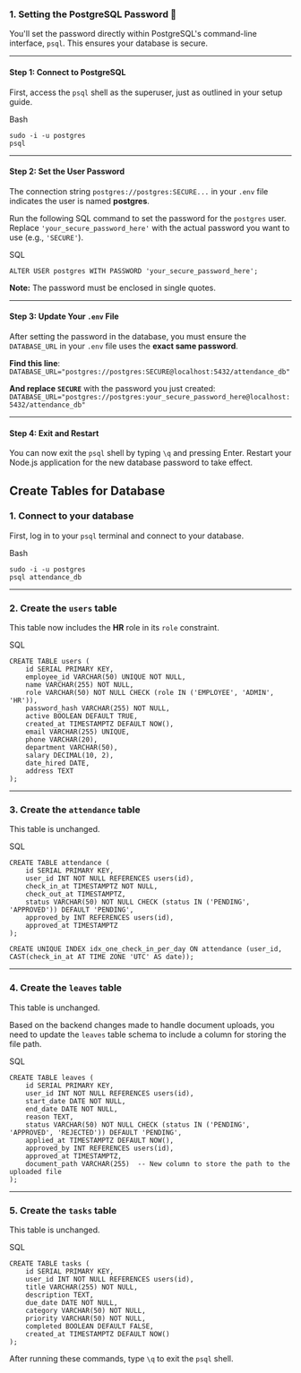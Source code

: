 ### 1. Setting the PostgreSQL Password 🔐

You'll set the password directly within PostgreSQL's command-line interface, `psql`. This ensures your database is secure.

---

#### Step 1: Connect to PostgreSQL

First, access the `psql` shell as the superuser, just as outlined in your setup guide.

Bash

```
sudo -i -u postgres
psql
```

---

#### Step 2: Set the User Password

The connection string `postgres://postgres:SECURE...` in your `.env` file indicates the user is named **postgres**.

Run the following SQL command to set the password for the `postgres` user. Replace `'your_secure_password_here'` with the actual password you want to use (e.g., `'SECURE'`).

SQL

```
ALTER USER postgres WITH PASSWORD 'your_secure_password_here';
```

**Note:** The password must be enclosed in single quotes.

---

#### Step 3: Update Your `.env` File

After setting the password in the database, you must ensure the `DATABASE_URL` in your `.env` file uses the **exact same password**.

**Find this line**: `DATABASE_URL="postgres://postgres:SECURE@localhost:5432/attendance_db"`

**And replace `SECURE`** with the password you just created: `DATABASE_URL="postgres://postgres:your_secure_password_here@localhost:5432/attendance_db"`

---

#### Step 4: Exit and Restart

You can now exit the `psql` shell by typing `\q` and pressing Enter. Restart your Node.js application for the new database password to take effect.


## Create Tables for Database

### 1. Connect to your database

First, log in to your `psql` terminal and connect to your database.

Bash

```
sudo -i -u postgres
psql attendance_db
```

---

### 2. Create the `users` table

This table now includes the **HR** role in its `role` constraint.

SQL

```
CREATE TABLE users (
    id SERIAL PRIMARY KEY,
    employee_id VARCHAR(50) UNIQUE NOT NULL,
    name VARCHAR(255) NOT NULL,
    role VARCHAR(50) NOT NULL CHECK (role IN ('EMPLOYEE', 'ADMIN', 'HR')),
    password_hash VARCHAR(255) NOT NULL,
    active BOOLEAN DEFAULT TRUE,
    created_at TIMESTAMPTZ DEFAULT NOW(),
    email VARCHAR(255) UNIQUE,
    phone VARCHAR(20),
    department VARCHAR(50),
    salary DECIMAL(10, 2),
    date_hired DATE,
    address TEXT
);
```

---

### 3. Create the `attendance` table

This table is unchanged.

SQL

```
CREATE TABLE attendance (
    id SERIAL PRIMARY KEY,
    user_id INT NOT NULL REFERENCES users(id),
    check_in_at TIMESTAMPTZ NOT NULL,
    check_out_at TIMESTAMPTZ,
    status VARCHAR(50) NOT NULL CHECK (status IN ('PENDING', 'APPROVED')) DEFAULT 'PENDING',
    approved_by INT REFERENCES users(id),
    approved_at TIMESTAMPTZ
);

CREATE UNIQUE INDEX idx_one_check_in_per_day ON attendance (user_id, CAST(check_in_at AT TIME ZONE 'UTC' AS date));
```

---

### 4. Create the `leaves` table

This table is unchanged.

Based on the backend changes made to handle document uploads, you need to update the `leaves` table schema to include a column for storing the file path.

SQL

```
CREATE TABLE leaves (
    id SERIAL PRIMARY KEY,
    user_id INT NOT NULL REFERENCES users(id),
    start_date DATE NOT NULL,
    end_date DATE NOT NULL,
    reason TEXT,
    status VARCHAR(50) NOT NULL CHECK (status IN ('PENDING', 'APPROVED', 'REJECTED')) DEFAULT 'PENDING',
    applied_at TIMESTAMPTZ DEFAULT NOW(),
    approved_by INT REFERENCES users(id),
    approved_at TIMESTAMPTZ,
    document_path VARCHAR(255)  -- New column to store the path to the uploaded file
);
```


---

### 5. Create the `tasks` table

This table is unchanged.

SQL

```
CREATE TABLE tasks (
    id SERIAL PRIMARY KEY,
    user_id INT NOT NULL REFERENCES users(id),
    title VARCHAR(255) NOT NULL,
    description TEXT,
    due_date DATE NOT NULL,
    category VARCHAR(50) NOT NULL,
    priority VARCHAR(50) NOT NULL,
    completed BOOLEAN DEFAULT FALSE,
    created_at TIMESTAMPTZ DEFAULT NOW()
);
```

After running these commands, type `\q` to exit the `psql` shell.